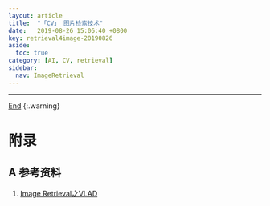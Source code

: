 ```yaml
---
layout: article
title:  "「CV」 图片检索技术"
date:   2019-08-26 15:06:40 +0800
key: retrieval4image-20190826
aside:
  toc: true
category: [AI, CV, retrieval]
sidebar:
  nav: ImageRetrieval
---
```

<span id='head'></span>  


<!--more-->  


-------------------  
[End](#head)
{:.warning}  


# 附录
## A 参考资料
1. [Image Retrieval之VLAD](https://zhuanlan.zhihu.com/p/36022126)      
